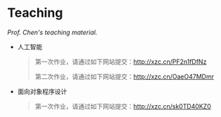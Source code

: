 # Teaching

*Prof. Chen's teaching material.*



- 人工智能

  > 第一次作业，请通过如下网站提交：http://xzc.cn/PF2n1fDfNz
  > 
  > 第二次作业，请通过如下网站提交：http://xzc.cn/OaeO47MDmr

+ 面向对象程序设计

  > 第一次作业，请通过如下网站提交：http://xzc.cn/sk0TD40KZ0

